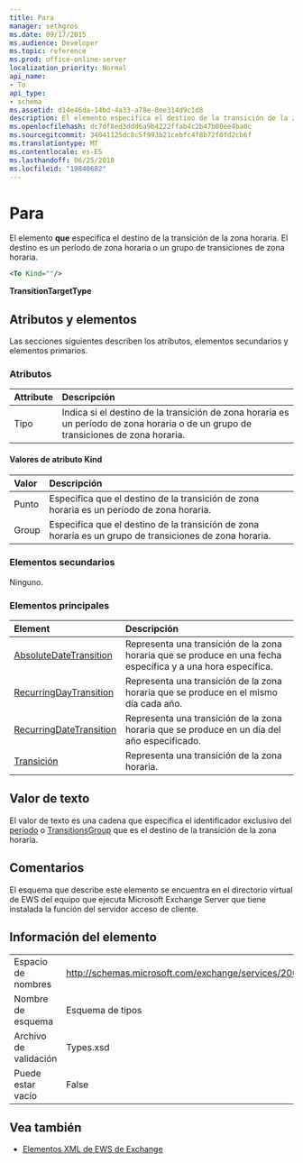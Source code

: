 ```yaml
---
title: Para
manager: sethgros
ms.date: 09/17/2015
ms.audience: Developer
ms.topic: reference
ms.prod: office-online-server
localization_priority: Normal
api_name:
- To
api_type:
- schema
ms.assetid: d14e46da-14bd-4a33-a78e-8ee314d9c1d8
description: El elemento especifica el destino de la transición de la zona horaria. El destino es un período de zona horaria o un grupo de transiciones de zona horaria.
ms.openlocfilehash: dc7df8ed3ddd6a9b4222ffab4c2b47b00ee4ba0c
ms.sourcegitcommit: 34041125dc8c5f993b21cebfc4f8b72f0fd2cb6f
ms.translationtype: MT
ms.contentlocale: es-ES
ms.lasthandoff: 06/25/2018
ms.locfileid: "19840682"
---
```

# <a name="to"></a>Para

El elemento **que** especifica el destino de la transición de la zona horaria. El destino es un período de zona horaria o un grupo de transiciones de zona horaria. 
  
```xml
<To Kind=""/>
```

 **TransitionTargetType**
## <a name="attributes-and-elements"></a>Atributos y elementos

Las secciones siguientes describen los atributos, elementos secundarios y elementos primarios.
  
### <a name="attributes"></a>Atributos

|**Attribute**|**Descripción**|
|:-----|:-----|
|Tipo  <br/> |Indica si el destino de la transición de zona horaria es un período de zona horaria o de un grupo de transiciones de zona horaria.  <br/> |
   
#### <a name="kind-attribute-values"></a>Valores de atributo Kind

|**Valor**|**Descripción**|
|:-----|:-----|
|Punto  <br/> |Especifica que el destino de la transición de zona horaria es un período de zona horaria.  <br/> |
|Group  <br/> |Especifica que el destino de la transición de zona horaria es un grupo de transiciones de zona horaria.  <br/> |
   
### <a name="child-elements"></a>Elementos secundarios

Ninguno.
  
### <a name="parent-elements"></a>Elementos principales

|**Element**|**Descripción**|
|:-----|:-----|
|[AbsoluteDateTransition](absolutedatetransition.md) <br/> |Representa una transición de la zona horaria que se produce en una fecha específica y a una hora específica.  <br/> |
|[RecurringDayTransition](recurringdaytransition.md) <br/> |Representa una transición de la zona horaria que se produce en el mismo día cada año.  <br/> |
|[RecurringDateTransition](recurringdatetransition.md) <br/> |Representa una transición de la zona horaria que se produce en un día del año especificado.  <br/> |
|[Transición](transition.md) <br/> |Representa una transición de la zona horaria.  <br/> |
   
## <a name="text-value"></a>Valor de texto

El valor de texto es una cadena que especifica el identificador exclusivo del [período](period.md) o [TransitionsGroup](transitionsgroup.md) que es el destino de la transición de la zona horaria. 
  
## <a name="remarks"></a>Comentarios

El esquema que describe este elemento se encuentra en el directorio virtual de EWS del equipo que ejecuta Microsoft Exchange Server que tiene instalada la función del servidor acceso de cliente.
  
## <a name="element-information"></a>Información del elemento

|||
|:-----|:-----|
|Espacio de nombres  <br/> |http://schemas.microsoft.com/exchange/services/2006/types  <br/> |
|Nombre de esquema  <br/> |Esquema de tipos  <br/> |
|Archivo de validación  <br/> |Types.xsd  <br/> |
|Puede estar vacío  <br/> |False  <br/> |
   
## <a name="see-also"></a>Vea también



- [Elementos XML de EWS de Exchange](ews-xml-elements-in-exchange.md)

